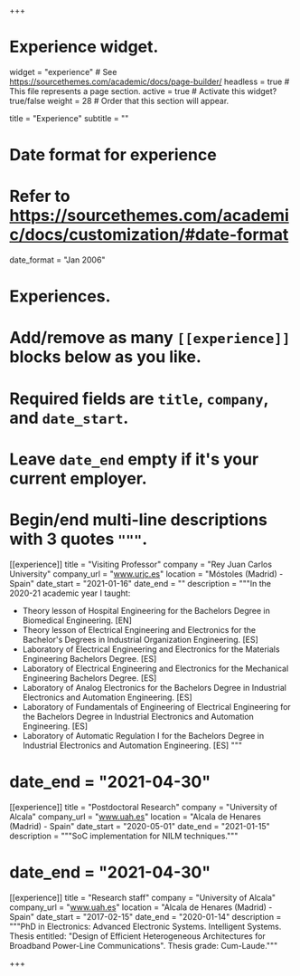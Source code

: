 +++
# Experience widget.
widget = "experience"  # See https://sourcethemes.com/academic/docs/page-builder/
headless = true  # This file represents a page section.
active = true  # Activate this widget? true/false
weight = 28  # Order that this section will appear.

title = "Experience"
subtitle = ""

# Date format for experience
#   Refer to https://sourcethemes.com/academic/docs/customization/#date-format
date_format = "Jan 2006"

# Experiences.
#   Add/remove as many `[[experience]]` blocks below as you like.
#   Required fields are `title`, `company`, and `date_start`.
#   Leave `date_end` empty if it's your current employer.
#   Begin/end multi-line descriptions with 3 quotes `"""`.
[[experience]]
  title = "Visiting Professor"
  company = "Rey Juan Carlos University"
  company_url = "www.urjc.es"
  location = "Móstoles (Madrid) - Spain"
  date_start = "2021-01-16"
  date_end = "" 
  description = """In the 2020-21 academic year I taught: 
  * Theory lesson of Hospital Engineering for the Bachelors Degree in Biomedical Engineering. [EN]
  * Theory lesson of Electrical Engineering and Electronics for the Bachelor's Degrees in Industrial Organization Engineering. [ES]
  * Laboratory of Electrical Engineering and Electronics for the Materials Engineering Bachelors Degree. [ES]
  * Laboratory of Electrical Engineering and Electronics for the Mechanical Engineering Bachelors Degree. [ES]
  * Laboratory of Analog Electronics for the Bachelors Degree in Industrial Electronics and Automation Engineering. [ES]
  * Laboratory of Fundamentals of Engineering of Electrical Engineering for the Bachelors Degree in Industrial Electronics and Automation Engineering. [ES]
  * Laboratory of Automatic Regulation I for the Bachelors Degree in Industrial Electronics and Automation Engineering. [ES] """
# date_end = "2021-04-30"
[[experience]]
  title = "Postdoctoral Research"
  company = "University of Alcala"
  company_url = "www.uah.es"
  location = "Alcala de Henares (Madrid) - Spain"
  date_start = "2020-05-01"
  date_end = "2021-01-15" 
  description = """SoC implementation for NILM techniques."""
# date_end = "2021-04-30"

[[experience]]
  title = "Research staff"
  company = "University of Alcala"
  company_url = "www.uah.es"
  location = "Alcala de Henares (Madrid) - Spain"
  date_start = "2017-02-15"
  date_end = "2020-01-14"
  description = """PhD in Electronics: Advanced Electronic Systems. Intelligent Systems. Thesis entitled: "Design of Efficient Heterogeneous Architectures for Broadband Power-Line Communications". Thesis grade: Cum-Laude."""

+++
